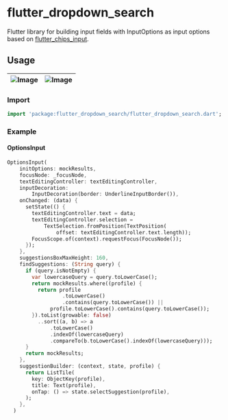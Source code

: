 # flutter_dropdown_search

Flutter library for building input fields with InputOptions as input options based on [flutter_chips_input](https://github.com/danvick/flutter_chips_input).

## Usage

| ![Image](https://github.com/rinlv/flutter_dropdown_search/blob/master/image/1.png) | ![Image](https://github.com/rinlv/flutter_dropdown_search/blob/master/image/2.png) |
| :------------: | :------------: |

### Import

```dart
import 'package:flutter_dropdown_search/flutter_dropdown_search.dart';
```

### Example

#### OptionsInput

```dart
OptionsInput(
    initOptions: mockResults,
    focusNode: _focusNode,
    textEditingController: textEditingController,
    inputDecoration:
        InputDecoration(border: UnderlineInputBorder()),
    onChanged: (data) {
      setState(() {
        textEditingController.text = data;
        textEditingController.selection =
            TextSelection.fromPosition(TextPosition(
                offset: textEditingController.text.length));
        FocusScope.of(context).requestFocus(FocusNode());
      });
    },
    suggestionsBoxMaxHeight: 160,
    findSuggestions: (String query) {
      if (query.isNotEmpty) {
        var lowercaseQuery = query.toLowerCase();
        return mockResults.where((profile) {
          return profile
                  .toLowerCase()
                  .contains(query.toLowerCase()) ||
              profile.toLowerCase().contains(query.toLowerCase());
        }).toList(growable: false)
          ..sort((a, b) => a
              .toLowerCase()
              .indexOf(lowercaseQuery)
              .compareTo(b.toLowerCase().indexOf(lowercaseQuery)));
      }
      return mockResults;
    },
    suggestionBuilder: (context, state, profile) {
      return ListTile(
        key: ObjectKey(profile),
        title: Text(profile),
        onTap: () => state.selectSuggestion(profile),
      );
    },
  )
```
